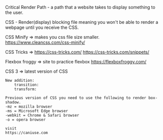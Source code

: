 Critical Render Path
    - a path that a website takes to display something to the user.

CSS - Render(display) blocking file meaning you won't be able to render a webpage until you receive the CSS.

CSS Minify => makes you css file size smaller.
    https://www.cleancss.com/css-minify/

CSS Tricks =>
    https://css-tricks.com/
    https://css-tricks.com/snippets/

Flexbox froggy => site to practice flexbox
    https://flexboxfroggy.com/

CSS 3 => latest version of CSS

    New addition:
        transition:
        transform:

    Previous version of CSS you need to use the following to render box-shadow.
    -mz = mozilla browser
    -ms = Microsoft Edge browser
    -webkit = Chrome & Safari browser
    -o = opera browser

    visit
    https://caniuse.com